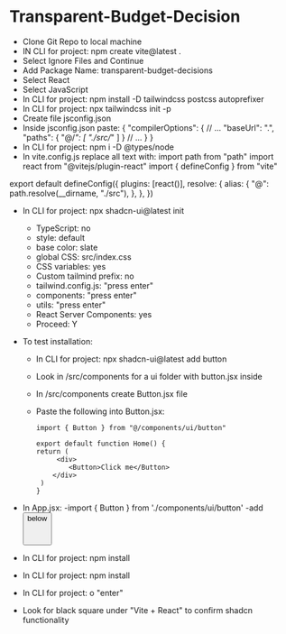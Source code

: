 # Transparent-Budget-Decision

- Clone Git Repo to local machine
- IN CLI for project: npm create vite@latest .
- Select Ignore Files and Continue
- Add Package Name: transparent-budget-decisions
- Select React
- Select JavaScript
- In CLI for project: npm install -D tailwindcss postcss autoprefixer
- In CLI for project: npx tailwindcss init -p
- Create file jsconfig.json
- Inside jsconfig.json paste:
  {
  "compilerOptions": {
  // ...
  "baseUrl": ".",
  "paths": {
  "@/_": [
  "./src/_"
  ]
  }
  // ...
  }
  }
- In CLI for project: npm i -D @types/node
- In vite.config.js replace all text with:
  import path from "path"
  import react from "@vitejs/plugin-react"
  import { defineConfig } from "vite"

export default defineConfig({
plugins: [react()],
resolve: {
alias: {
"@": path.resolve(\_\_dirname, "./src"),
},
},
})

- In CLI for project: npx shadcn-ui@latest init

  - TypeScript: no
  - style: default
  - base color: slate
  - global CSS: src/index.css
  - CSS variables: yes
  - Custom tailmind prefix: no
  - tailwind.config.js: "press enter"
  - components: "press enter"
  - utils: "press enter"
  - React Server Components: yes
  - Proceed: Y

- To test installation:

  - In CLI for project: npx shadcn-ui@latest add button
  - Look in /src/components for a ui folder with button.jsx inside
  - In /src/components create Button.jsx file
  - Paste the following into Button.jsx:

        import { Button } from "@/components/ui/button"

        export default function Home() {
        return (
             <div>
                <Button>Click me</Button>
            </div>
         )
        }

- In App.jsx:
  -import { Button } from './components/ui/button'
  -add <Button /> below <h1>
- In CLI for project: npm install
- In CLI for project: npm install
- In CLI for project: o "enter"
- Look for black square under "Vite + React" to confirm shadcn functionality
